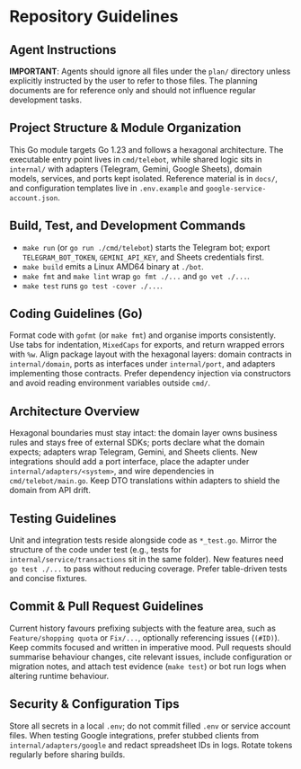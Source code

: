 # Repository Guidelines

## Agent Instructions
**IMPORTANT**: Agents should ignore all files under the `plan/` directory unless explicitly instructed by the user to refer to those files. The planning documents are for reference only and should not influence regular development tasks.

## Project Structure & Module Organization
This Go module targets Go 1.23 and follows a hexagonal architecture. The executable entry point lives in `cmd/telebot`, while shared logic sits in `internal/` with adapters (Telegram, Gemini, Google Sheets), domain models, services, and ports kept isolated. Reference material is in `docs/`, and configuration templates live in `.env.example` and `google-service-account.json`.

## Build, Test, and Development Commands
- `make run` (or `go run ./cmd/telebot`) starts the Telegram bot; export `TELEGRAM_BOT_TOKEN`, `GEMINI_API_KEY`, and Sheets credentials first.
- `make build` emits a Linux AMD64 binary at `./bot`.
- `make fmt` and `make lint` wrap `go fmt ./...` and `go vet ./...`.
- `make test` runs `go test -cover ./...`.

## Coding Guidelines (Go)
Format code with `gofmt` (or `make fmt`) and organise imports consistently. Use tabs for indentation, `MixedCaps` for exports, and return wrapped errors with `%w`. Align package layout with the hexagonal layers: domain contracts in `internal/domain`, ports as interfaces under `internal/port`, and adapters implementing those contracts. Prefer dependency injection via constructors and avoid reading environment variables outside `cmd/`.

## Architecture Overview
Hexagonal boundaries must stay intact: the domain layer owns business rules and stays free of external SDKs; ports declare what the domain expects; adapters wrap Telegram, Gemini, and Sheets clients. New integrations should add a port interface, place the adapter under `internal/adapters/<system>`, and wire dependencies in `cmd/telebot/main.go`. Keep DTO translations within adapters to shield the domain from API drift.

## Testing Guidelines
Unit and integration tests reside alongside code as `*_test.go`. Mirror the structure of the code under test (e.g., tests for `internal/service/transactions` sit in the same folder). New features need `go test ./...` to pass without reducing coverage. Prefer table-driven tests and concise fixtures.

## Commit & Pull Request Guidelines
Current history favours prefixing subjects with the feature area, such as `Feature/shopping quota` or `Fix/...`, optionally referencing issues (`(#ID)`). Keep commits focused and written in imperative mood. Pull requests should summarise behaviour changes, cite relevant issues, include configuration or migration notes, and attach test evidence (`make test`) or bot run logs when altering runtime behaviour.

## Security & Configuration Tips
Store all secrets in a local `.env`; do not commit filled `.env` or service account files. When testing Google integrations, prefer stubbed clients from `internal/adapters/google` and redact spreadsheet IDs in logs. Rotate tokens regularly before sharing builds.
